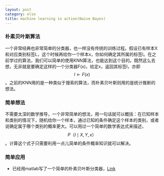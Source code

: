 ```yaml
---
layout: post
category: else
title: machine learning in action(Naive Bayes)
---
```


### 朴素贝叶斯算法
一个非常经典也非常简单的分类器，也一样没有传统的训练过程。假设已有样本X和对应类别标签L，这个时候再给你一个样本x，你如何确定其所属的标签l。在之前学过的算法，我们可以简单的使用KNN算法，也能达到这个目的。既然这么去想，无非就是要确定这样的一个分类器F(x)，给定x，返回其标签l，亦即$$ l \leftarrow F(x) $$。之前的KNN用的是一种类似于搜索的算法，而朴素贝叶斯则用的是统计推断的想法。

### 简单想法
不需要太深的数学推导，一个非常简单的想法，用一句话就可以概括：在已知样本和类别的情况下，随机给你一个样本，通过已知的条件确定这个样本的类别，或者说确定属于哪个类别的概率更大。可以用过一个简单的数学表达式来描述，$$ P（l \mid X,Y,x） $$ 。计算这个式子只需要利用一点儿简单的条件概率知识就可以解决。

### 简单应用
* 已经用matlab写了一个简单的朴素贝叶斯分类器，[Link](https://github.com/xindongzhang/Statistical-Learning-Lihang)